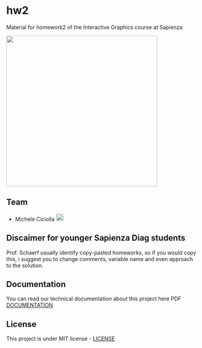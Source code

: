 # hw2
Material for homework2 of the Interactive Graphics course at Sapienza

<a href="https://www.dis.uniroma1.it/"><img src="http://www.dis.uniroma1.it/sites/default/files/marchio%20logo%20eng%20jpg.jpg" width="400"></a>

## Team
* Michele Ciciolla <a href="https://github.com/micheleciciolla"><img src="https://upload.wikimedia.org/wikipedia/commons/thumb/9/91/Octicons-mark-github.svg/1024px-Octicons-mark-github.svg.png" width="20"></a>

## Discaimer for younger Sapienza Diag students
Prof. Schaerf usually identify copy-pasted homeworks, so if you would copy this, i suggest you to change comments, variable name and even approach to the solution.

## Documentation
You can read our technical documentation about this project here PDF [DOCUMENTATION](review.pdf)

## License
This project is under MIT license - [LICENSE](./LICENSE)
